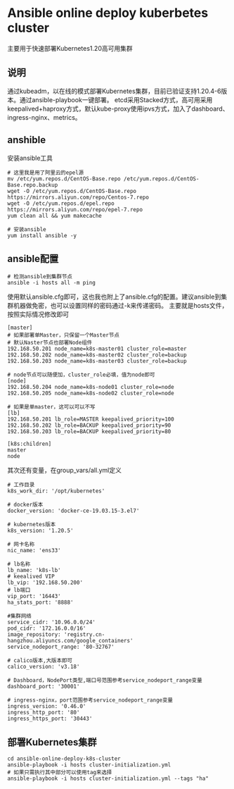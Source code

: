 # Ansible online deploy kuberbetes cluster
主要用于快速部署Kubernetes1.20高可用集群

## 说明
通过kubeadm，以在线的模式部署Kubernetes集群，目前已验证支持1.20.4-6版本。通过ansible-playbook一键部署。
etcd采用Stacked方式，高可用采用keepalived+haproxy方式，默认kube-proxy使用ipvs方式，加入了dashboard、ingress-nginx、metrics。

## anshible
安装ansible工具
```
# 这里我是用了阿里云的epel源
mv /etc/yum.repos.d/CentOS-Base.repo /etc/yum.repos.d/CentOS-Base.repo.backup
wget -O /etc/yum.repos.d/CentOS-Base.repo https://mirrors.aliyun.com/repo/Centos-7.repo
wget -O /etc/yum.repos.d/epel.repo https://mirrors.aliyun.com/repo/epel-7.repo
yum clean all && yum makecache

# 安装ansible
yum install ansible -y
```
## ansible配置
```
# 检测ansible到集群节点
ansible -i hosts all -m ping
```
使用默认ansible.cfg即可，这也我也附上了ansible.cfg的配置。建议ansible到集群机器做免密，也可以设置同样的密码通过-k来传递密码。
主要就是hosts文件，按照实际情况修改即可
```
[master]
# 如果部署单Master，只保留一个Master节点
# 默认Naster节点也部署Node组件
192.168.50.201 node_name=k8s-master01 cluster_role=master
192.168.50.202 node_name=k8s-master02 cluster_role=backup
192.168.50.203 node_name=k8s-master03 cluster_role=backup

# node节点可以随便加，cluster_role必填，值为node即可
[node]
192.168.50.204 node_name=k8s-node01 cluster_role=node
192.168.50.205 node_name=k8s-node02 cluster_role=node

# 如果是单master，这可以可以不写
[lb]
192.168.50.201 lb_role=MASTER keepalived_priority=100
192.168.50.202 lb_role=BACKUP keepalived_priority=90
192.168.50.203 lb_role=BACKUP keepalived_priority=80

[k8s:children]
master
node
```
其次还有变量，在group_vars/all.yml定义
```
# 工作目录
k8s_work_dir: '/opt/kubernetes'

# docker版本
docker_version: 'docker-ce-19.03.15-3.el7'

# kubernetes版本
k8s_version: '1.20.5'

# 网卡名称
nic_name: 'ens33'

# lb名称
lb_name: 'k8s-lb'
# keealived VIP
lb_vip: '192.168.50.200'
# lb端口
vip_port: '16443'
ha_stats_port: '8888'

#集群网络
service_cidr: '10.96.0.0/24'
pod_cidr: '172.16.0.0/16'
image_repository: 'registry.cn-hangzhou.aliyuncs.com/google_containers'
service_nodeport_range: '80-32767'

# calico版本,大版本即可
calico_version: 'v3.18'

# Dashboard，NodePort类型,端口号范围参考service_nodeport_range变量
dashboard_port: '30001'

# ingress-nginx，port范围参考service_nodeport_range变量
ingress_version: '0.46.0'
ingress_http_port: '80'
ingress_https_port: '30443'
```
## 部署Kubernetes集群
```
cd ansible-online-deploy-k8s-cluster
ansible-playbook -i hosts cluster-initialization.yml
# 如果只需执行其中部分可以使用tag来选择
ansible-playbook -i hosts cluster-initialization.yml --tags "ha"
```

